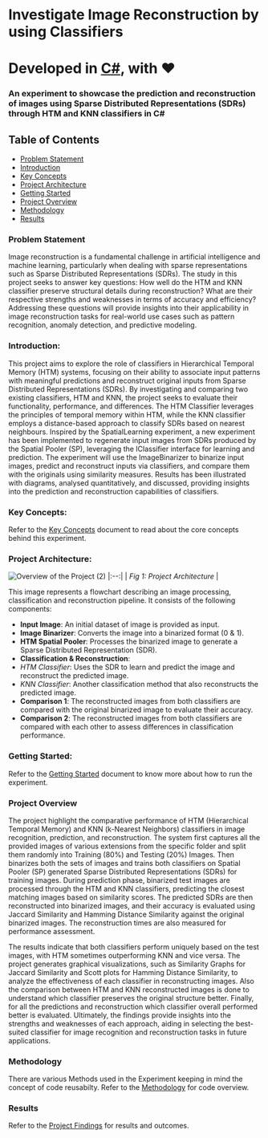 # Investigate Image Reconstruction by using Classifiers

# Developed in [**C#**](https://learn.microsoft.com/en-us/dotnet/csharp/), with ❤️

### An experiment to showcase the prediction and reconstruction of images using Sparse Distributed Representations (SDRs) through HTM and KNN classifiers in C#

## Table of Contents
- [Problem Statement](#problem-statement)
- [Introduction](#introduction)
- [Key Concepts](#key-concepts)
- [Project Architecture](#project-architecture)
- [Getting Started](#getting-started)
- [Project Overview](#project-overview)
- [Methodology](#methodology)
- [Results](#results)
### Problem Statement

Image reconstruction is a fundamental challenge in artificial intelligence and machine learning, particularly when dealing with sparse representations such as Sparse Distributed Representations (SDRs). The study in this project seeks to answer key questions: How well do the HTM and KNN classifier preserve structural details during reconstruction? What are their respective strengths and weaknesses in terms of accuracy and efficiency? Addressing these questions will provide insights into their applicability in image reconstruction tasks for real-world use cases such as pattern recognition, anomaly detection, and predictive modeling.

### Introduction:

This project aims to explore the role of classifiers in Hierarchical Temporal Memory (HTM) systems, focusing on their ability to associate input patterns with meaningful predictions and reconstruct original inputs from Sparse Distributed Representations (SDRs). By investigating and comparing two existing classifiers, HTM and KNN, the project seeks to evaluate their functionality, performance, and differences. The HTM Classifier leverages the principles of temporal memory within HTM, while the KNN classifier employs a distance-based approach to classify SDRs based on nearest neighbours. Inspired by the SpatialLearning experiment, a new experiment has been implemented to regenerate input images from SDRs produced by the Spatial Pooler (SP), leveraging the IClassifier interface for learning and prediction. The experiment will use the ImageBinarizer to binarize input images, predict and reconstruct inputs via classifiers, and compare them with the originals using similarity measures. Results has been illustrated with diagrams, analysed quantitatively, and discussed, providing insights into the prediction and reconstruction capabilities of classifiers.

### Key Concepts:

Refer to the [Key Concepts](https://github.com/Avradip24/Code_Wizards/blob/master/source/Samples/NeoCortexApiSample/Documentations/Key%20Concepts.md) document to read about the core concepts behind this experiment.

### Project Architecture:

![Overview of the Project (2)](https://github.com/user-attachments/assets/7bed04c0-6e72-47c7-819b-4f7028373367)
|:--:| 
| *Fig 1: Project Architecture* |

This image represents a flowchart describing an image processing, classification and reconstruction pipeline. It consists of the following components:
- **Input Image**: An initial dataset of image is provided as input.
- **Image Binarizer**: Converts the image into a binarized format (0 & 1).
- **HTM Spatial Pooler**: Processes the binarized image to generate a Sparse Distributed Representation (SDR).
- **Classification & Reconstruction**:
- *HTM Classifier*: Uses the SDR to learn and predict the image and reconstruct the predicted image.
- *KNN Classifier*: Another classification method that also reconstructs the predicted image.
- **Comparison 1**: The reconstructed images from both classifiers are compared with the original binarized image to evaluate their accuracy.
- **Comparison 2**: The reconstructed images from both classifiers are compared with each other to assess differences in classification performance.

### Getting Started:

Refer to the [Getting Started](https://github.com/Avradip24/Code_Wizards/blob/master/source/Samples/NeoCortexApiSample/Documentations/Getting%20Started.md) document to know more about how to run the experiment.


### Project Overview

The project highlight the comparative performance of HTM (Hierarchical Temporal Memory) and KNN (k-Nearest Neighbors) classifiers in image recognition, prediction, and reconstruction. The system first captures all the provided images of various extensions from the specific folder and split them randomly into Training (80%) and Testing (20%) Images. Then binarizes both the sets of images and trains both classifiers on Spatial Pooler (SP) generated Sparse Distributed Representations (SDRs) for training images. During prediction phase, binarized test images are processed through the HTM and KNN classifiers, predicting the closest matching images based on similarity scores. The predicted SDRs are then reconstructed into binarized images, and their accuracy is evaluated using Jaccard Similarity and Hamming Distance Similarity against the original binarized images. The reconstruction times are also measured for performance assessment.

The results indicate that both classifiers perform uniquely based on the test images, with HTM sometimes outperforming KNN and vice versa. The project generates graphical visualizations, such as Similarity Graphs for Jaccard Similarity and Scott plots for Hamming Distance Similarity, to analyze the effectiveness of each classifier in reconstructing images. Also the comparison between HTM and KNN reconstructed images is done to understand which classifier preserves the original structure better. Finally, for all the predictions and reconstruction which classifier overall performed better is evaluated. Ultimately, the findings provide insights into the strengths and weaknesses of each approach, aiding in selecting the best-suited classifier for image recognition and reconstruction tasks in future applications.  

### Methodology

There are various Methods used in the Experiment keeping in mind the concept of code reusabilty. Refer to the [Methodology](https://github.com/Avradip24/Code_Wizards/blob/master/source/Samples/NeoCortexApiSample/Documentations/Methodology.md) for code overview.

### Results

Refer to the [Project Findings](https://github.com/Avradip24/Code_Wizards/blob/master/source/Samples/NeoCortexApiSample/Documentations/ProjectFindings.md) for results and outcomes. 
